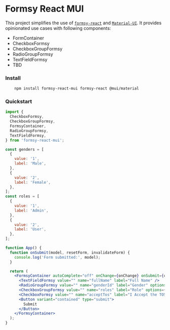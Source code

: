 # Formsy React MUI

This project simplifies the use of [`formsy-react`](https://github.com/formsy-react/formsy-react)
and [`Material-UI`](https://github.com/mui/material-ui). It provides opinionated use cases with following
components:

- FormContainer
- CheckboxFormsy
- CheckboxGroupFormsy
- RadioGroupFormsy
- TextFieldFormsy
- TBD

### Install

```sh
    npm install formsy-react-mui formsy-react @mui/material
```

### Quickstart

```jsx
import {
  CheckboxFormsy,
  CheckboxGroupFormsy,
  FormsyContainer,
  RadioGroupFormsy,
  TextFieldFormsy,
} from 'formsy-react-mui';

const genders = [
  {
    value: '1',
    label: 'Male',
  },
  {
    value: '2',
    label: 'Female',
  },
];
const roles = [
  {
    value: '1',
    label: 'Admin',
  },
  {
    value: '2',
    label: 'User',
  },
];

function App() {
  function onSubmit(model, resetForm, invalidateForm) {
    console.log('Form submitted:', model);
  }

  return (
    <FormsyContainer autoComplete="off" onChange={onChange} onSubmit={onSubmit}>
      <TextFieldFormsy value="" name="fullName" label="Full Name" />
      <RadioGroupFormsy value="" name="genderId" label="Gender" options={genders} row />
      <CheckboxGroupFormsy value="" name="roles" label="Role" options={roles} />
      <CheckboxFormsy value="" name="acceptTos" label="I Accept the TOS" />
      <Button variant="contained" type="submit">
        Submit
      </Button>
    </FormsyContainer>
  );
}
```
